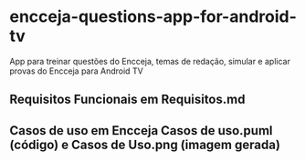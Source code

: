 # encceja-questions-app-for-android-tv
App para treinar questões do Encceja, temas de redação, simular e aplicar provas do Encceja para Android TV

## Requisitos Funcionais em Requisitos.md

## Casos de uso em Encceja Casos de uso.puml (código) e Casos de Uso.png (imagem gerada)
